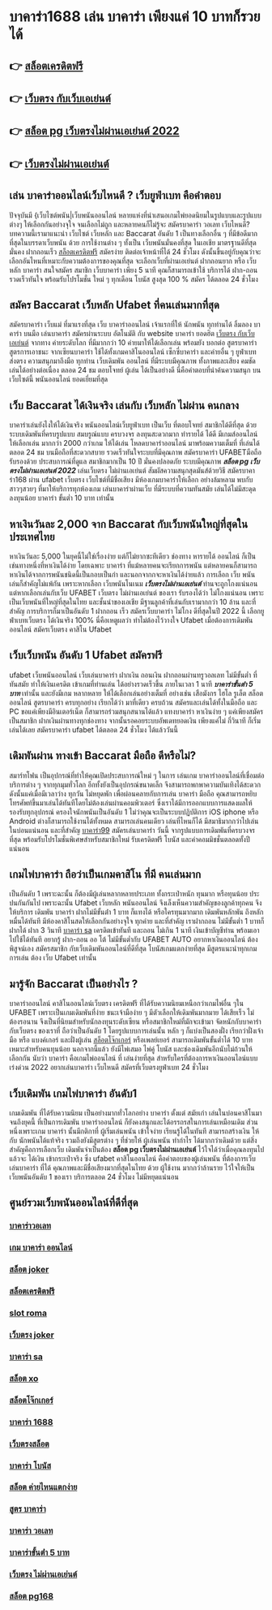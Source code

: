 # บาคาร่า1688 เล่น บาคาร่า เพียงแค่ 10 บาทก็รวย ได้

## 👉 [สล็อตเครดิตฟรี](https://m.gamblerape.com/login?action=register)
## 👉 [เว็บตรง กับเว็บเอเย่นต์](https://www.gamblerape.com/)
## 👉 [สล็อต pg เว็บตรงไม่ผ่านเอเย่นต์ 2022](https://www.gamblerape.com/demogame/)
## 👉 [เว็บตรงไม่ผ่านเอเย่นต์](https://m.gamblerape.com/login?action=register)

## เล่น บาคาร่าออนไลน์เว็บไหนดี ?  เว็บยูฟ่าเบท คือคำตอบ

ปัจจุบันมี {เว็บไซต์พนัน|เว็บพนันออนไลน์ หลายแห่งที่นำเสนอเกมไพ่ยอดนิยมในรูปแบบและรูปแบบต่างๆ ให้เลือกกันอย่างจุใจ จนเลือกไม่ถูก และหลายคนก็ไม่รู้จะ  สมัครบาคาร่า วอเลท เว็บไหนดี? บทความนี้เรามาแนะนำ เว็บไซต์ เว็บหลัก และ Baccarat อันดับ 1 เป็นทางเลือกอื่น ๆ ที่มีข้อดีมากที่สุดในบรรดาเว็บพนัน ด้วย  การใช้งานต่าง ๆ  ทั้งเป็น  เว็บพนันมั่นคงที่สุด  ในเอเชีย มาตรฐานดีที่สุด มั่นคง ฝากถอนเร็ว  [สล็อตเครดิตฟรี](https://www.gamblerape.com/) สมัครง่าย ติดต่อเจ้าหน้าที่ได้ 24 ชั่วโมง  ดังนั้นขึ้นอยู่กับคุณว่าจะเลือกอันไหนที่เหมาะกับความต้องการของคุณที่สุด จะเลือกเว็บที่ผ่านเอเย่นต์ ฝากถอนยาก หรือ เว็บหลัก บาคาร่า สนใจสมัคร สมาชิก เว็บบาคาร่า  เพียง 5 นาที คุณก็สามารถเข้าใช้ บริการได้ ฝาก-ถอน รวดเร็วทันใจ พร้อมรับโปรโมชั่น ใหม่ ๆ ทุกเดือน โบนัส สูงสุด 100 % สมัคร ได้ตลอด 24 ชั่วโมง

## สมัคร Baccarat  เว็บหลัก Ufabet ที่คนเล่นมากที่สุด

สมัครบาคาร่า  เว็บแม่   ที่มาแรงที่สุด เว็บ  บาคาร่าออนไลน์ เจ้าแรกที่ให้ นักพนัน  ทุกท่านได้ ลิ้มลอง บาคาร่า บนมือ เล่นบาคาร่า สมัครผ่านระบบ อัตโนมัติ กับ  website บาคาร่า ยอดฮิต  [เว็บตรง กับเว็บเอเย่นต์](https://www.gamblerape.com/demogame/)  จากทาง ค่ายระดับโลก ที่มีมากกว่า 10 ค่ายมาให้ได้เลือกเล่น พร้อมยัง บอกต่อ สูตรบาคาร่า สูตรการเอาชนะ จากเซียนบาคาร่า ใช้ได้ทั้งเกมคาสิโนออนไลน์ เซ็กซี่บาคาร่า และค่ายอื่น ๆ ยูฟ่าเบท ส่งตรง  ความสนุกมาถึงมือ  ทุกท่าน เว็บเดิมพัน  ออนไลน์ ที่มีระบบมีคุณภาพ ทั้งภาพและเสียง คมชัด เล่นได้อย่างต่อเนื่อง ตลอด 24 ชม ตอบโจทย์  ผู้เล่น ได้เป็นอย่างดี นี่คือคำตอบที่น่าค้นความสนุก บน เว็บไซต์นี้ พนันออนไลน์ ยอดเยี่ยมที่สุด 

## เว็บ Baccarat ได้เงินจริง เล่นกับ เว็บหลัก ไม่ผ่าน คนกลาง 

บาคาร่าเล่นยังไงให้ได้เงินจริง พนันออนไลน์เว็บยูฟ่าเบท เป็นเว็บ ที่ตอบโจทย์  สมาชิกได้ดีที่สุด ด้วยระบบเดิมพันที่ครบรูปแบบ สมบรูณ์แบบ ครบวงจร ลงทุนสะดวกมาก  ทำรายได้ ได้ดี มีเกมส์ออนไลน์ให้เลือกเล่น มากกว่า 2000 กว่าเกม ให้ได้เล่น โหลดบาคาร่าออนไลน์ มาพร้อมความเต็มที่  ที่เล่นได้ตลอด 24 ชม บนมือถือที่สะดวกสบาย รวดเร็วทันใจระบบที่มีคุณภาพ สมัครบาคาร่า UFABETมือถือ  รับรองด้วย ประสบการณ์ที่ดูแล  สมาชิกมากเป็น 10 ปี มั่นคงปลอดภัย ระบบมีคุณภาพ ***สล็อต pg เว็บตรงไม่ผ่านเอเย่นต์ 2022*** เล่นเว็บตรง ไม่ผ่านเอเย่นต์ สัมผัสความสนุกสุดมันส์ด้วยวิธี สมัครบาคาร่า168 ผ่าน ufabet เว็บตรง  เว็บไซต์ที่มีชื่อเสียง มีห้องเกมบาคาร่าให้เลือก อย่างล้มหลาม พบกับสาวๆสวยๆ ที่มาให้บริการทุกห้องเกม เล่นบาคาร่าผ่านเว็บ ที่มีระบบที่ความทันสมัย เล่นได้ไม่มีสะดุด  ลงทุนน้อย บาคาร่า ขั้นต่ำ 10 บาท เท่านั้น


## หาเงินวันละ 2,000  จาก Baccarat  กับเว็บพนันใหญ่ที่สุดในประเทศไทย

หาเงินวันละ 5,000  ในยุคนี้ไม่ใช่เรื่องง่าย แต่ก็ไม่ยากซะทีเดียว ช่องทาง หารายได้  ออนไลน์ ก็เป็นเช่นทางหนึ่งที่หาเงินได้ง่าย โดยเฉพาะ บาคาร่า ที่แม้หลายคนจะเรียกการพนัน แต่หลายคนก็สามารถหาเงินได้จากการพนันชนิดนี้เป็นกอบเป็นกำ และนอกจากกจะหาเงินได้ง่ายแล้ว การเลือก เว็บ พนัน  เล่นก็สำคัญไม่แพ้กัน เพราะหากเลือก  เว็บพนันโนเนม  ***เว็บตรงไม่ผ่านเอเย่นต์*** ท่านจะถูกโกงแน่นอน แต่หากเลือกเล่นกับเว็บ UFABET เว็บตรง ไม่ผ่านเอเย่นต์ ของเรา รับรองได้ว่า ไม่โกงแน่นอน เพราะเป็นเว็บพนันที่ใหญ่ที่สุดในไทย และชั้นนำของเอเชีย มีฐานลูกค้าที่เล่นกับเรามากกว่า 10 ล้าน และที่สำคัญ การบริการก็มาเป็นอันดับ 1 ฝากถอน เร็ว สมัครเว็บบาคาร่า ไม่โกง ดีที่สุดในปี 2022 นี้ เลือกยูฟ่าเบทเว็บตรง ได้เงินจริง 100% นี่คือเหตูผลว่า ทำไม่ต้องไว้วางใจ Ufabet เมื่อต้องการเดิมพันออนไลน์   สมัครเว็บตรง คาสิโน Ufabet   


## เว็บเว็บพนัน  อันดับ 1 Ufabet  สมัครฟรี

 ufabet เว็บพนันออนไลน์ เว็บเล่นบาคาร่า ฝากเงิน ถอนเงิน  ฝากถอนผ่านทรูวอลเลท ไม่มีขั้นต่ำ ที่ทันสมัย ทำให้เงินเครดิต เข้าเกมที่ท่านเล่น ได้อย่างรวดเร็วขึ้น ภายในเวลา  1 นาที ***บาคาร่าขั้นต่ํา 5 บาท*** เท่านั้น และยังมีเกม หลากหลาย  ให้ได้เลือกเล่นอย่างเต็มที่   อย่างเช่น เสือมังกร ไฮโล รูเล็ต สล็อตออนไลน์ สูตรบาคาร่า ครบทุกอย่าง เรียกได้ว่า มาที่เดียว ครบถ้วน สมัครและเล่นได้ทั้งในมือถือ และ PC ขอแค่เพียงมีอินเตอร์เน็ต ก็สามารถร่วมสนุกสนานได้แล้ว แทงบาคาร่า  หาเงินง่าย ๆ แค่เพียงสมัครเป็นสมาชิก ฝากเงินผ่านทางทุกช่องทาง จากนั้นรอคอยระบบอัพเดทยอดเงิน เพียงแค่ไม่ กี่วินาที ก็เริ่มเล่นได้เลย สมัครบาคาร่า ufabet ได้ตลอด 24 ชั่วโมง ได้แล้ววันนี้ 


## เดิมพันผ่าน ทางเข้า Baccarat มือถือ  ดีหรือไม่?

สมาร์ทโฟน เป็นอุปกรณ์ที่ทำให้คุณเปิดประสบการณ์ใหม่ ๆ ในการ เล่นเกม  บาคาร่าออนไลน์ที่เชื่อมต่อบริการต่าง ๆ จากทุกมุมทั่วโลก อีกทั้งยังเป็นอุปกรณ์ขนาดเล็ก จึงสามารถพกพาความบันเทิงได้สะดวกดังนั้นแค่เมื่อมีเวลาว่าง  ทุกวัน ไม่หยุดพัก  เพื่อผ่อนคลายกับการเล่น บาคาร่า มือถือ คุณสามารถหยิบโทรศัพท์ขึ้นมาเล่นได้ทันทีโดยไม่ต้องเล่นผ่านคอมพิวเตอร์ ซึ่งเราได้มีการออกแบบการแสดงผลให้รองรับทุกอุปกรณ์  ครองใจนักพนันเป็นอันดับ 1  ไม่ว่าคุณจะเป็นระบบปฏิบัติการ iOS iphone หรือ Android ต่างก็สามารถใช้งานได้ทั้งหมด สามารถเล่นคนเดียว เล่นที่ไหนก็ได้ มีสมาธิมากกว่าไปเล่นในบ่อนแน่นอน และที่สำคัญ [บาคาร่า99](https://www.gamblerape.com/promotion/) สมัครเล่นบาคาร่า วันนี้ จากรูปแบบการเดิมพันที่ครบวงจรที่สุด พร้อมรับโปรโมชั่นพิเศษสำหรับสมาชิกใหม่ รับเครดิตฟรี โบนัส และค่าคอมมิชชั่นตลอดทั้งปีแน่นอน


##  เกมไพ่บาคาร่า  ถือว่าเป็นเกมคาสิโน ที่มี คนเล่นมาก

เป็นอันดับ 1 เพราะฉะนั้น  ก็ต้องมีผู้เล่นหลากหลายประเภท ทั้งกระเป๋าหนัก ทุนมาก หรือทุนน้อย ประปนกันกันไป เพราะฉะนั้น Ufabet เว็บหลัก พนันออนไลน์  จึงเล็งเห็นความสำคัญของลูกค้าทุกคน จึงให้บริการ เดิมพัน  บาคาร่า ฝากไม่มีขั้นต่ํา 1 บาท ก็แทงได้ หรือใครทุนมากมาก เดิมพันหลักพัน ถึงหลักหมื่นได้ทันที มีห้องคาสิโนสดให้เลือกกันอย่างจุใจ ทุกค่าย และที่สำคัญ เราฝากถอน ไม่มีขั้นต่ำ 1 บาทก็ฝากได้ ฝาก 3 วินาที [บาคาร่า sa](https://www.gamblerape.com/promotion/) เครดิตเข้าทันที และถอน ไม่เกิน 1 นาที เงินเข้าบัญชีท่าน พร้อมเอาไปใช้ได้ทันที อยากรู้ ฝาก-ถอน ออ โต้ ไม่มีขั้นต่ำกับ UFABET AUTO อยากหาเงินออนไลน์ ต้องพิสูจน์เอง สมัครสมาชิก กับเว็บเดิมพันออนไลน์ที่ดีที่สุด โบนัสเกมแตกง่ายที่สุด มีสูตรแนะนำทุกเกมการเล่น ต้อง  เว็บ Ufabet  เท่านั้น

## มารู้จัก  Baccarat  เป็นอย่างไร ? 

บาคาร่าออนไลน์  คาสิโนออนไลน์เว็บตรง เครดิตฟรี  ที่ได้รับความนิยมเหนือกว่าเกมไพ่อื่น ๆใน UFABET เพราะเป็นเกมเดิมพันที่ง่าย ชนะเจ้ามือง่าย ๆ มีตัวเลือกให้เดิมพันมากมาย ได้เสียเร็ว ไม่ต้องรอนาน จึงเป็นที่นิยมสำหรับนักลงทุนระดับเซียน หรือสมาชิกใหม่ที่มักจะเข้ามา  จัดหนักกับบาคาร่า  กับเว็บตรง ของเราที่  ถือว่าเป็นอันดับ 1 โดยรูปแบบการเล่นนั้น หลัก ๆ ก็แบ่งเป็นสองฝั่ง เรียกว่าฝั่งเจ้ามือ หรือ แบงค์เกอร์ และฝั่งผู้เล่น [สล็อตโจ๊กเกอร์](https://m.gamblerape.com/login?action=login) หรือเพลย์เยอร์ สามารถเดิมพันขั้นต่ำได้ 10 บาท เหมาะสำหรับคนทุนน้อย นอกจากนี้แล้ว ยังมีไพ่เสมอ ไพ่คู่ โบนัส และช่องเดิมพันอีกนับไม่ถ้วนให้เลือกกัน นับว่า บาคาร่า คือเกมไพ่ออนไลน์ ที่ เล่นง่ายที่สุด  สำหรับใครที่ต้องการหาเงินออนไลน์แบบเร่งด่วน 2022 อยากเล่นบาคาร่า เว็บไหนดี สมัครที่เว็บตรงยูฟ่าเบท  24 ชั่วโมง


##  เว็บเดิมพัน  เกมไพ่บาคาร่า  อันดับ1

เกมเดิมพัน ที่ได้รับความนิยม เป็นอย่างมากทั่วโลกอย่าง  บาคาร่า ตั้งแต่ สมัยเก่า เล่นในบ่อนคาสิโนมาจนถึงยุคนี้ ที่เป็นการเดิมพัน บาคาร่าออนไลน์ ก็ยังคงสนุกและได้อรรถรสในการเล่นเหมือนเดิม ส่วนหนึ่งเพราะเกม บาคาร่า นั้นมีกติกาที่ ผู้เริ่มเล่นพนัน  เข้าใจง่าย  เรียนรู้ได้ในทันที  สามารถสร้างเงิน ให้กับ นักพนันได้แท้จริง รวมถึงยังมีสูตรต่าง ๆ ที่ช่วยให้ ผู้เล่นพนัน ทำกำไร ได้มากกว่าเดิมด้วย แต่สิ่งสำคัญคือการเลือกเว็บ เดิมพันจำเป็นต้อง **สล็อต pg เว็บตรงไม่ผ่านเอเย่นต์** ไว้ใจได้ว่าเมื่อคุณลงทุนไปแล้วจะ ได้เงิน เข้ากระเป๋าจริง ซึ่ง  ufabet คาสิโนออนไลน์ คือคำตอบของผู้เล่นพนัน ที่ต้องการเว็บเล่นบาคาร่า ที่ได้ คุณภาพและมีชื่อเสียงมากที่สุดในไทย ด้วย ผู้ใช้งาน มากกว่าล้านราย ไว้ใจให้เป็น เว็บพนันอันดับ 1 ของเรา บริการตลอด 24 ชั่วโมง ไม่มีหยุดแน่นอน

## ศูนย์รวมเว็บพนันออนไลน์ที่ดีที่สุด

### [บาคาร่าวอเลท](https://atom.io/themes/เว็บตรง%20สล็อตออนไลน์%20บาคาร่าออนไลน์%20ฝากถอนไม่มีขั้นต่ำ%20เว็บหลัก%20เว็บแท้ไม่ผ่านเอเย่นต์%20สมัครฟรี%2000111540)
### [เกม บาคาร่า ออนไลน์](https://atom.io/themes/เว็บตรง%20สล็อตออนไลน์%20บาคาร่าออนไลน์%20ฝากถอนไม่มีขั้นต่ำ%20เว็บหลัก%20เว็บแท้ไม่ผ่านเอเย่นต์%20สมัครฟรี%2000112402)
### [สล็อต joker](https://atom.io/themes/เว็บตรง%20สล็อตออนไลน์%20บาคาร่าออนไลน์%20ฝากถอนไม่มีขั้นต่ำ%20เว็บหลัก%20เว็บแท้ไม่ผ่านเอเย่นต์%20สมัครฟรี%2000112262)
### [สล็อตเครดิตฟรี](https://atom.io/themes/เว็บตรง%20สล็อตออนไลน์%20บาคาร่าออนไลน์%20ฝากถอนไม่มีขั้นต่ำ%20เว็บหลัก%20เว็บแท้ไม่ผ่านเอเย่นต์%20สมัครฟรี%2000111463)
### [slot roma](https://atom.io/themes/เว็บตรง%20สล็อตออนไลน์%20บาคาร่าออนไลน์%20ฝากถอนไม่มีขั้นต่ำ%20เว็บหลัก%20เว็บแท้ไม่ผ่านเอเย่นต์%20สมัครฟรี%2000111255)
### [เว็บตรง joker](https://atom.io/themes/เว็บตรง%20สล็อตออนไลน์%20บาคาร่าออนไลน์%20ฝากถอนไม่มีขั้นต่ำ%20เว็บหลัก%20เว็บแท้ไม่ผ่านเอเย่นต์%20สมัครฟรี%2000112437)
### [บาคาร่า sa](https://atom.io/themes/เว็บตรง%20สล็อตออนไลน์%20บาคาร่าออนไลน์%20ฝากถอนไม่มีขั้นต่ำ%20เว็บหลัก%20เว็บแท้ไม่ผ่านเอเย่นต์%20สมัครฟรี%2000112284)
### [สล็อต xo](https://atom.io/themes/เว็บตรง%20สล็อตออนไลน์%20บาคาร่าออนไลน์%20ฝากถอนไม่มีขั้นต่ำ%20เว็บหลัก%20เว็บแท้ไม่ผ่านเอเย่นต์%20สมัครฟรี%2000112569)
### [สล็อตโจ๊กเกอร์](https://atom.io/themes/เว็บตรง%20สล็อตออนไลน์%20บาคาร่าออนไลน์%20ฝากถอนไม่มีขั้นต่ำ%20เว็บหลัก%20เว็บแท้ไม่ผ่านเอเย่นต์%20สมัครฟรี%2000112747)
### [บาคาร่า 1688](https://atom.io/themes/เว็บตรง%20สล็อตออนไลน์%20บาคาร่าออนไลน์%20ฝากถอนไม่มีขั้นต่ำ%20เว็บหลัก%20เว็บแท้ไม่ผ่านเอเย่นต์%20สมัครฟรี%2000112445)
### [เว็บตรงสล็อต](https://atom.io/themes/เว็บตรง%20สล็อตออนไลน์%20บาคาร่าออนไลน์%20ฝากถอนไม่มีขั้นต่ำ%20เว็บหลัก%20เว็บแท้ไม่ผ่านเอเย่นต์%20สมัครฟรี%2000112619)
### [บาคาร่า โบนัส](https://atom.io/themes/เว็บตรง%20สล็อตออนไลน์%20บาคาร่าออนไลน์%20ฝากถอนไม่มีขั้นต่ำ%20เว็บหลัก%20เว็บแท้ไม่ผ่านเอเย่นต์%20สมัครฟรี%2000112758)
### [สล็อต ค่ายไหนแตกง่าย](https://atom.io/themes/เว็บตรง%20สล็อตออนไลน์%20บาคาร่าออนไลน์%20ฝากถอนไม่มีขั้นต่ำ%20เว็บหลัก%20เว็บแท้ไม่ผ่านเอเย่นต์%20สมัครฟรี%2000112709)
### [สูตร บาคาร่า](https://atom.io/themes/เว็บตรง%20สล็อตออนไลน์%20บาคาร่าออนไลน์%20ฝากถอนไม่มีขั้นต่ำ%20เว็บหลัก%20เว็บแท้ไม่ผ่านเอเย่นต์%20สมัครฟรี%2000112163)
### [บาคาร่า วอเลท](https://atom.io/themes/เว็บตรง%20สล็อตออนไลน์%20บาคาร่าออนไลน์%20ฝากถอนไม่มีขั้นต่ำ%20เว็บหลัก%20เว็บแท้ไม่ผ่านเอเย่นต์%20สมัครฟรี%2000112131)
### [บาคาร่าขั้นต่ํา 5 บาท](https://atom.io/themes/เว็บตรง%20สล็อตออนไลน์%20บาคาร่าออนไลน์%20ฝากถอนไม่มีขั้นต่ำ%20เว็บหลัก%20เว็บแท้ไม่ผ่านเอเย่นต์%20สมัครฟรี%2000111175)
### [เว็บตรง ไม่ผ่านเอเย่นต์](https://atom.io/themes/เว็บตรง%20สล็อตออนไลน์%20บาคาร่าออนไลน์%20ฝากถอนไม่มีขั้นต่ำ%20เว็บหลัก%20เว็บแท้ไม่ผ่านเอเย่นต์%20สมัครฟรี%2000112158)
### [สล็อต pg168](https://atom.io/themes/เว็บตรง%20สล็อตออนไลน์%20บาคาร่าออนไลน์%20ฝากถอนไม่มีขั้นต่ำ%20เว็บหลัก%20เว็บแท้ไม่ผ่านเอเย่นต์%20สมัครฟรี%2000112928)